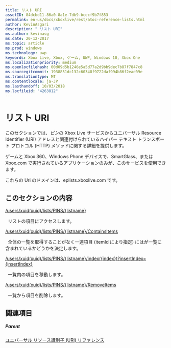 ```yaml
---
title: リスト URI
assetID: 84dcbd11-86a0-8a1e-7db9-bcecf9b7f853
permalink: en-us/docs/xboxlive/rest/atoc-reference-lists.html
author: KevinAsgari
description: " リスト URI"
ms.author: kevinasg
ms.date: 20-12-2017
ms.topic: article
ms.prod: windows
ms.technology: uwp
keywords: Xbox Live, Xbox, ゲーム, UWP, Windows 10, Xbox One
ms.localizationpriority: medium
ms.openlocfilehash: 00d09d5b1246e5a5d77a2d9bb9dec7b87f7847c8
ms.sourcegitcommit: 1938851dc132c60348f9722daf994b86f2ead09e
ms.translationtype: MT
ms.contentlocale: ja-JP
ms.lasthandoff: 10/03/2018
ms.locfileid: "4263812"
---
```

# <a name="lists-uris"></a>リスト URI
 
このセクションでは、*ピン*の Xbox Live サービスからユニバーサル Resource Identifier (URI) アドレスと関連付けられているハイパー テキスト トランスポート プロトコル (HTTP) メソッドに関する詳細を提供します。
 
ゲームと Xbox 360、Windows Phone デバイスで、SmartGlass、または Xbox.com で実行されているアプリケーションのみが、このサービスを使用できます。
 
これらの Uri のドメインは、eplists.xboxlive.com です。
 
<a id="ID4EPB"></a>

 
## <a name="in-this-section"></a>このセクションの内容

[/users/xuid(xuid)/lists/PINS/{listname}](uri-usersxuidlistspinslistname.md)

&nbsp;&nbsp;リストの項目にアクセスします。

[/users/xuid(xuid)/lists/PINS/{listname}/ContainsItems](uri-usersxuidlistspinslistnamecontainsitems.md)

&nbsp;&nbsp;全体の一覧を取得することがなく一連項目 (itemId により指定) にはが一覧に含まれているかどうかを決定します。

[/users/xuid(xuid)/lists/PINS/{listname}/index({index})?insertIndex={insertIndex}](uri-usersxuidlistspinslistnameindex.md)

&nbsp;&nbsp;一覧内の項目を移動します。

[/users/xuid(xuid)/lists/PINS/{listname}/RemoveItems](uri-usersxuidlistspinslistnameremoveitems.md)

&nbsp;&nbsp;一覧から項目を削除します。
 
<a id="ID4E5B"></a>

 
## <a name="see-also"></a>関連項目
 
<a id="ID4EAC"></a>

 
##### <a name="parent"></a>Parent 

[ユニバーサル リソース識別子 (URI) リファレンス](../atoc-xboxlivews-reference-uris.md)

   